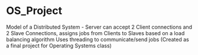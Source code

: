 # OS_Project
Model of a Distributed System - Server can accept 2 Client connections and 2 Slave Connections, assigns jobs from Clients to Slaves based on a load balancing algorithm
Uses threading to communicate/send jobs
(Created as a final project for Operating Systems class)
